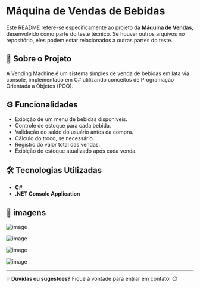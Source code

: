 # Máquina de Vendas de Bebidas

Este README refere-se especificamente ao projeto da **Máquina de Vendas**, desenvolvido como parte do teste técnico. Se houver outros arquivos no repositório, eles podem estar relacionados a outras partes do teste.

## 📌 Sobre o Projeto
A Vending Machine é um sistema simples de venda de bebidas em lata via console, implementado em C# utilizando conceitos de Programação Orientada a Objetos (POO).

## ⚙️ Funcionalidades
- Exibição de um menu de bebidas disponíveis.
- Controle de estoque para cada bebida.
- Validação do saldo do usuário antes da compra.
- Cálculo do troco, se necessário.
- Registro do valor total das vendas.
- Exibição do estoque atualizado após cada venda.

## 🛠️ Tecnologias Utilizadas
- **C#**
- **.NET Console Application**


## 📌 imagens

![image](https://github.com/user-attachments/assets/37a0ef95-aecd-4cb6-bbb7-1aede00e8396)

![image](https://github.com/user-attachments/assets/f19520db-4b07-4634-8f12-b6c56ccdfd93)

![image](https://github.com/user-attachments/assets/f1a6b2e9-14ac-4f88-b8ba-e11105b0301d)

![image](https://github.com/user-attachments/assets/a763a126-41e0-499c-8000-584881d3d4b7)

---
💡 **Dúvidas ou sugestões?** Fique à vontade para entrar em contato! 😊






